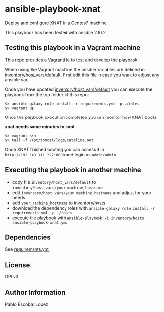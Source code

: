 # ansible-playbook-xnat

Deploy and configure XNAT in a Centos7 machine

This playbook has been tested with ansible 2.10.2


## Testing this playbook in a Vagrant machine

This repo provides a [Vagrantfile](Vagrantfile) to test and develop the playbook.

When using the Vagrant machine the ansible variables are defined in [inventory/host_vars/default](inventory/host_vars/default).
First edit this file in case you want to adjust any ansible var.

Once you have updated [inventory/host_vars/default](inventory/host_vars/default) you can execute the
playbook from the top folder of this repo:

```
$> ansible-galaxy role install -r requirements.yml -p ./roles
$> vagrant up
```

Once the playbook execution completes you can monitor how XNAT boots:

**xnat needs some minutes to boot**

```
$> vagrant ssh
$> tail -f /opt/tomcat/logs/catalina.out
```

Once XNAT finished booting you can access it in `http://192.168.111.222:8080` and login as `admin/admin`


## Executing the playbook in another machine

 * copy file `inventory/host_vars/default` to `inventory/host_vars/your_machine_hostname`
 * edit `inventory/host_vars/your_machine_hostname` and adjust for your needs
 * add `your_machine_hostname` to [inventory/hosts](inventory/hosts)
 * download the dependency roles with `ansible-galaxy role install -r requirements.yml -p ./roles`
 * execute the playbook with `ansible-playbook -i inventory/hosts ansible-playbook-xnat.yml`


## Dependencies

See [requirements.yml](requirements.yml)


## License
GPLv3


## Author Information
Pablo Escobar Lopez
